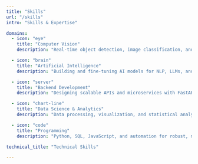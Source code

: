 ```yaml
---
title: "Skills"
url: "/skills"
intro: "Skills & Expertise"

domains:
  - icon: "eye"
    title: "Computer Vision"
    description: "Real-time object detection, image classification, and video analytics using YOLO, OpenCV, and deep learning."

  - icon: "brain"
    title: "Artificial Intelligence"
    description: "Building and fine-tuning AI models for NLP, LLMs, and generative tasks with PyTorch, TensorFlow, and Hugging Face."

  - icon: "server"
    title: "Backend Development"
    description: "Designing scalable APIs and microservices with FastAPI, Docker, and cloud deployment."

  - icon: "chart-line"
    title: "Data Science & Analytics"
    description: "Data processing, visualization, and statistical analysis for actionable insights in sports and business."

  - icon: "code"
    title: "Programming"
    description: "Python, SQL, JavaScript, and automation for robust, maintainable solutions."

technical_title: "Technical Skills"

---
```

